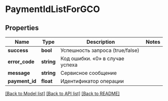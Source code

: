# PaymentIdListForGCO

## Properties
Name | Type | Description | Notes
------------ | ------------- | ------------- | -------------
**success** | **bool** | Успешность запроса (true/false) | 
**error_code** | **string** | Код ошибки. «0» в случае успеха | 
**message** | **string** | Сервисное сообщение | 
**payment_id** | **float** | Идентификатор операции | 

[[Back to Model list]](../README.md#documentation-for-models) [[Back to API list]](../README.md#documentation-for-api-endpoints) [[Back to README]](../README.md)


